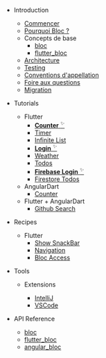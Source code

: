 - Introduction

  - [Commencer](fr/gettingstarted.md)
  - [Pourquoi Bloc ?](fr/whybloc.md)
  - Concepts de base
    - [bloc](fr/coreconcepts.md)
    - [flutter_bloc](fr/flutterbloccoreconcepts.md)
  - [Architecture](fr/architecture.md)
  - [Testing](fr/testing.md)
  - [Conventions d'appellation](fr/blocnamingconventions.md)
  - [Foire aux questions](fr/faqs.md)
  - [Migration](fr/migration.md)

- Tutorials

  - Flutter
    - [**Counter** <sup>✨</sup>](fr/fluttercountertutorial.md)
    - [Timer](fr/fluttertimertutorial.md)
    - [Infinite List](fr/flutterinfinitelisttutorial.md)
    - [**Login** <sup>✨</sup>](fr/flutterlogintutorial.md)
    - [Weather](fr/flutterweathertutorial.md)
    - [Todos](fr/fluttertodostutorial.md)
    - [**Firebase Login** <sup>✨</sup>](fr/flutterfirebaselogintutorial.md)
    - [Firestore Todos](fr/flutterfirestoretodostutorial.md)
  - AngularDart
    - [Counter](fr/angularcountertutorial.md)
  - Flutter + AngularDart
    - [Github Search](fr/flutterangulargithubsearch.md)

- Recipes

  - Flutter
    - [Show SnackBar](fr/recipesfluttershowsnackbar.md)
    - [Navigation](fr/recipesflutternavigation.md)
    - [Bloc Access](fr/recipesflutterblocaccess.md)

- Tools

  - Extensions

    - [IntelliJ](fr/blocintellijextension.md)
    - [VSCode](fr/blocvscodeextension.md)

- API Reference
  - [bloc](https://pub.dev/documentation/bloc/latest/bloc/bloc-library.html)
  - [flutter_bloc](https://pub.dev/documentation/flutter_bloc/latest/flutter_bloc/flutter_bloc-library.html)
  - [angular_bloc](https://pub.dev/documentation/angular_bloc/latest/angular_dart/angular_dart-library.html)
